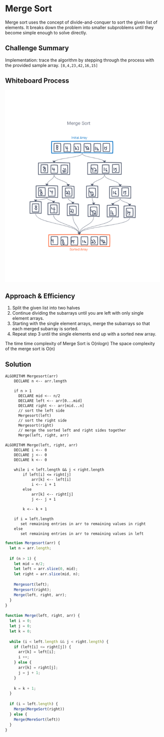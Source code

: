 # Merge Sort
Merge sort uses the concept of divide-and-conquer to sort the given list of elements. It breaks down the problem into smaller subproblems until they become simple enough to solve directly.

## Challenge Summary
Implementation: trace the algorithm by stepping through the process with the provided sample array. 
`[8,4,23,42,16,15]`

## Whiteboard Process
![Merge_Sort](Merge_Sort.png)

## Approach & Efficiency

1. Split the given list into two halves 
2. Continue dividing the subarrays until you are left with only single element arrays.
3. Starting with the single element arrays, merge the subarrays so that each merged subarray is sorted.
4. Repeat step 3 until the single elements end up with a sorted new array.

The time time complexity of Merge Sort is O(nlogn)
The space complexity of the merge sort is O(n)

## Solution
```pseudocode
ALGORITHM Mergesort(arr)
    DECLARE n <-- arr.length

    if n > 1
      DECLARE mid <-- n/2
      DECLARE left <-- arr[0...mid]
      DECLARE right <-- arr[mid...n]
      // sort the left side
      Mergesort(left)
      // sort the right side
      Mergesort(right)
      // merge the sorted left and right sides together
      Merge(left, right, arr)

ALGORITHM Merge(left, right, arr)
    DECLARE i <-- 0
    DECLARE j <-- 0
    DECLARE k <-- 0

    while i < left.length && j < right.length
        if left[i] <= right[j]
            arr[k] <-- left[i]
            i <-- i + 1
        else
            arr[k] <-- right[j]
            j <-- j + 1

        k <-- k + 1

    if i = left.length
       set remaining entries in arr to remaining values in right
    else
       set remaining entries in arr to remaining values in left
```
```javascript
function Mergesort(arr) {
  let n = arr.length;

  if (n > 1) {
    let mid = n/2;
    let left = arr.slice(0, mid);
    let right = arr.slice(mid, n);

    Mergesort(left);
    Mergesort(right);
    Merge(left, right, arr);
  }
}

function Merge(left, right, arr) {
  let i = 0;
  let j = 0;
  let k = 0;

  while (i < left.length && j < right.length) {
    if (left[i] <= right[j]) {
      arr[k] = left[i];
      i ++;
    } else {
      arr[k] = right[j];
      j = j + 1;
    }

    k = k + 1;
  }

  if (i = left.length) {
    Merge(MergeSort(right))
  } else {
    Merge(MereSort(left))
  }
}

